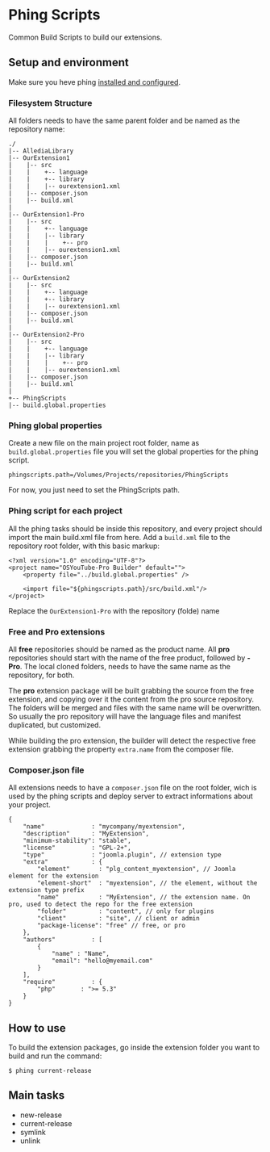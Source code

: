 Phing Scripts
===========

Common Build Scripts to build our extensions.

## Setup and environment

Make sure you heve phing [installed and configured](http://www.phing.info/trac/wiki/Users/Installation).

### Filesystem Structure

All folders needs to have the same parent folder and be named as the repository name:

    ./
    |-- AllediaLibrary
    |-- OurExtension1
    |    |-- src
    |    |    +-- language
    |    |    +-- library
    |    |    |-- ourextension1.xml
    |    |-- composer.json
    |    |-- build.xml
    |
    |-- OurExtension1-Pro
    |    |-- src
    |    |    +-- language
    |    |    |-- library
    |    |    |    +-- pro
    |    |    |-- ourextension1.xml
    |    |-- composer.json
    |    |-- build.xml
    |
    |-- OurExtension2
    |    |-- src
    |    |    +-- language
    |    |    +-- library
    |    |    |-- ourextension1.xml
    |    |-- composer.json
    |    |-- build.xml
    |
    |-- OurExtension2-Pro
    |    |-- src
    |    |    +-- language
    |    |    |-- library
    |    |    |    +-- pro
    |    |    |-- ourextension1.xml
    |    |-- composer.json
    |    |-- build.xml
    |
    +-- PhingScripts
    |-- build.global.properties


### Phing global properties

Create a new file on the main project root folder, name as `build.global.properties` file you will set the global properties for the phing script.

    phingscripts.path=/Volumes/Projects/repositories/PhingScripts

For now, you just need to set the PhingScripts path.

### Phing script for each project

All the phing tasks should be inside this repository, and every project should import the main build.xml file from here.
Add a `build.xml` file to the repository root folder, with this basic markup:

    <?xml version="1.0" encoding="UTF-8"?>
    <project name="OSYouTube-Pro Builder" default="">
        <property file="../build.global.properties" />

        <import file="${phingscripts.path}/src/build.xml"/>
    </project>

Replace the `OurExtension1-Pro` with the repository (folde) name

### Free and Pro extensions
All **free** repositories should be named as the product name.
All **pro** repositories should start with the name of the free product, followed by **-Pro**. The local cloned folders, needs to have the same name as the repository, for both.

The **pro** extension package will be built grabbing the source from the free extension, and copying over it the content from the pro source repository. The folders will be merged and files with the same name will be overwritten. So usually the pro repository will have the language files and manifest duplicated, but customized.

While building the pro extension, the builder will detect the respective free extension grabbing the property `extra.name` from the composer file.

### Composer.json file

All extensions needs to have a `composer.json` file on the root folder, wich is used by the phing scripts and deploy server to extract informations about your project.

    {
        "name"             : "mycompany/myextension",
        "description"      : "MyExtension",
        "minimum-stability": "stable",
        "license"          : "GPL-2+",
        "type"             : "joomla.plugin", // extension type
        "extra"            : {
            "element"        : "plg_content_myextension", // Joomla element for the extension
            "element-short"  : "myextension", // the element, without the extension type prefix
            "name"           : "MyExtension", // the extension name. On pro, used to detect the repo for the free extension
            "folder"         : "content", // only for plugins
            "client"         : "site", // client or admin
            "package-license": "free" // free, or pro
        },
        "authors"          : [
            {
                "name" : "Name",
                "email": "hello@myemail.com"
            }
        ],
        "require"          : {
            "php"       : ">= 5.3"
        }
    }

## How to use

To build the extension packages, go inside the extension folder you want to build and run the command:

    $ phing current-release

## Main tasks

* new-release
* current-release
* symlink
* unlink
